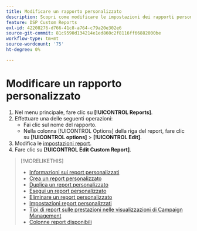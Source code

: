```yaml
---
title: Modificare un rapporto personalizzato
description: Scopri come modificare le impostazioni dei rapporti personalizzati.
feature: DSP Custom Reports
exl-id: 42208276-d766-41c8-a764-c79a20e302e6
source-git-commit: 81c9590d134214e1ed860c2f8116ff66882000be
workflow-type: tm+mt
source-wordcount: '75'
ht-degree: 0%

---
```


# Modificare un rapporto personalizzato

1. Nel menu principale, fare clic su **[!UICONTROL Reports]**.
1. Effettuare una delle seguenti operazioni:
   * Fai clic sul nome del rapporto.
   * Nella colonna [!UICONTROL Options] della riga del report, fare clic su **[!UICONTROL options]** > **[!UICONTROL Edit]**.
1. Modifica le [impostazioni report](/help/dsp/reports/report-settings.md).
1. Fare clic su **[!UICONTROL Edit Custom Report]**.

>[!MORELIKETHIS]
>
>* [Informazioni sui report personalizzati](/help/dsp/reports/report-about.md)
>* [Crea un report personalizzato](/help/dsp/reports/report-create.md)
>* [Duplica un report personalizzato](/help/dsp/reports/report-copy.md)
>* [Esegui un report personalizzato](/help/dsp/reports/report-run-now.md)
>* [Eliminare un report personalizzato](/help/dsp/reports/report-delete.md)
>* [Impostazioni report personalizzati](/help/dsp/reports/report-settings.md)
>* [Tipi di report sulle prestazioni nelle visualizzazioni di Campaign Management](/help/dsp/campaign-management/reports/campaign-reports-about.md)
>* [Colonne report disponibili](/help/dsp/reports/report-columns.md)

